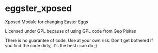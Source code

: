 eggster_xposed
==============

Xposed Module for changing Easter Eggs

Licensed under GPL because of using GPL code from Geo Piskas

There is no guarantee of code. Use at your own risk.
Don't get bothered if you find the code dirty, it's the best i can do ;)
